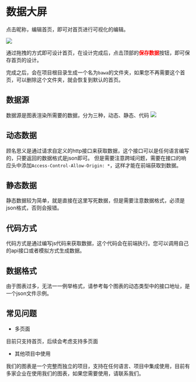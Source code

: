 # 数据大屏

点击昵称，编辑首页，即可对首页进行可视化的编辑。

![](/chat.png)


通过拖拽的方式即可设计首页，在设计完成后，点击顶部的<b style="color:red">保存数据</b>按钮，即可保存首页的设计。

完成之后，会在项目根目录生成一个名为`bawa`的文件夹，如果您不再需要这个首页，可以删除这个文件夹，就会恢复到默认的首页。


## 数据源

数据源是图表渲染所需要的数据，分为三种，动态、静态、代码
![](/chat_data.png)


## 动态数据

顾名思义是通过请求自定义的http接口来获取数据，这个接口可以是任何语言编写的，只要返回的数据格式是json即可。
但是需要注意跨域问题，需要在接口的响应头中添加`Access-Control-Allow-Origin: *`，这样才能在前端获取到数据。

## 静态数据

静态数据较为简单，就是直接在这里写死数据，但是需要注意数据格式，必须是json格式，否则会报错。

## 代码方式

代码方式是通过编写js代码来获取数据，这个代码会在前端执行。您可以调用自己的api接口或者模拟方式生成数据。

## 数据格式

由于图表过多，无法一一例举格式，请参考每个图表的动态类型中的接口地址，是一个json文件示例。


## 常见问题

+ 多页面

目前只支持首页，后续会考虑支持多页面

+ 其他项目中使用

我们的图表是一个完整而独立的项目，支持在任何语言、项目中集成使用，目前有多家企业在使用我们的图表，如果您需要使用，请联系我们。